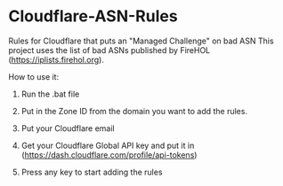 # Cloudflare-ASN-Rules

Rules for Cloudflare that puts an "Managed Challenge" on bad ASN
This project uses the list of bad ASNs published by FireHOL (https://iplists.firehol.org).


How to use it:

1. Run the .bat file

2. Put in the Zone ID from the domain you want to add the rules.

3. Put your Cloudflare email

4. Get your Cloudflare Global API key and put it in (https://dash.cloudflare.com/profile/api-tokens)

5. Press any key to start adding the rules
